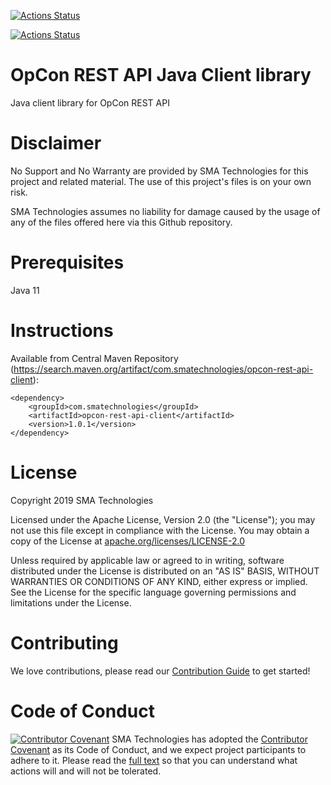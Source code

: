 [![Actions Status](https://github.com/SMATechnologies/opcon-rest-api-client-java/workflows/Deploy%20Release/badge.svg)](https://github.com/SMATechnologies/opcon-rest-api-client-java/actions)

[![Actions Status](https://github.com/SMATechnologies/opcon-rest-api-client-java/workflows/Deploy%20Snapshot/badge.svg)](https://github.com/SMATechnologies/opcon-rest-api-client-java/actions)


# OpCon REST API Java Client library
Java client library for OpCon REST API

# Disclaimer
No Support and No Warranty are provided by SMA Technologies for this project and related material. The use of this project's files is on your own risk.

SMA Technologies assumes no liability for damage caused by the usage of any of the files offered here via this Github repository.

# Prerequisites

Java 11

# Instructions

Available from Central Maven Repository (https://search.maven.org/artifact/com.smatechnologies/opcon-rest-api-client):
```
<dependency>
    <groupId>com.smatechnologies</groupId>
    <artifactId>opcon-rest-api-client</artifactId>
    <version>1.0.1</version>
</dependency>
```

# License
Copyright 2019 SMA Technologies

Licensed under the Apache License, Version 2.0 (the "License");
you may not use this file except in compliance with the License.
You may obtain a copy of the License at [apache.org/licenses/LICENSE-2.0](http://www.apache.org/licenses/LICENSE-2.0)

Unless required by applicable law or agreed to in writing, software
distributed under the License is distributed on an "AS IS" BASIS,
WITHOUT WARRANTIES OR CONDITIONS OF ANY KIND, either express or implied.
See the License for the specific language governing permissions and
limitations under the License.

# Contributing
We love contributions, please read our [Contribution Guide](CONTRIBUTING.md) to get started!

# Code of Conduct
[![Contributor Covenant](https://img.shields.io/badge/Contributor%20Covenant-v2.0%20adopted-ff69b4.svg)](code-of-conduct.md)
SMA Technologies has adopted the [Contributor Covenant](CODE_OF_CONDUCT.md) as its Code of Conduct, and we expect project participants to adhere to it. Please read the [full text](CODE_OF_CONDUCT.md) so that you can understand what actions will and will not be tolerated.
